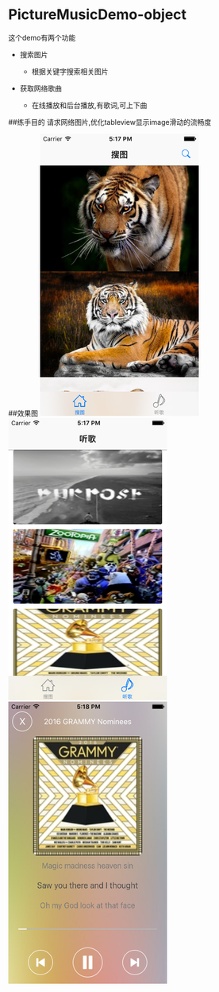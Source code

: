# PictureMusicDemo-object
这个demo有两个功能

* 搜索图片
    * 根据关键字搜索相关图片 
    

* 获取网络歌曲
    * 在线播放和后台播放,有歌词,可上下曲

##练手目的
请求网络图片,优化tableview显示image滑动的流畅度

##效果图
![image](https://raw.githubusercontent.com/19940524/PictureMusicDemo-object/master/Object/DemoImage1.png)
![image](https://raw.githubusercontent.com/19940524/PictureMusicDemo-object/master/Object/DemoImage2.png)
![image](https://raw.githubusercontent.com/19940524/PictureMusicDemo-object/master/Object/DemoImage3.png)
<!--![搜图GIF](https://raw.githubusercontent.com/19940524/PictureMusicDemo-object/master/Object/DemoGIF1.gif)-->

